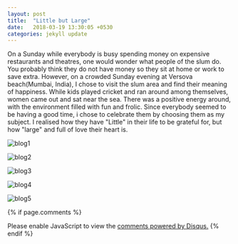 ```yaml
---
layout: post
title:  "Little but Large"
date:   2018-03-19 13:30:05 +0530
categories: jekyll update
---
```

On a Sunday while everybody is busy spending money on expensive restaurants and theatres, one would wonder what people of the slum do. You probably think they do not have money so they sit at home or work to save extra. However, on a crowded Sunday evening at Versova beach(Mumbai, India), I chose to visit the slum area and find their meaning of happiness. While kids played cricket and ran around among themselves, women came out and sat near the sea. There was a positive energy around, with the environment filled with fun and frolic. Since everybody seemed to be having a good time, i chose to celebrate them by choosing them as my subject. I realised how they have "Little" in their life to be grateful for, but how "large" and full of love their heart is.

![blog1](https://user-images.githubusercontent.com/36836476/37714364-6160df30-2d3f-11e8-8d9b-c9f9ee067d32.jpg)

![blog2](https://user-images.githubusercontent.com/36836476/37714476-9ee18eae-2d3f-11e8-94c2-e9bf4e5d4a96.jpg)

![blog3](https://user-images.githubusercontent.com/36836476/37714519-bb2448a4-2d3f-11e8-98a3-d4ce6d069a76.jpg)

![blog4](https://user-images.githubusercontent.com/36836476/37714556-d1f585f2-2d3f-11e8-87da-ec2287c065ad.jpg)

![blog5](https://user-images.githubusercontent.com/36836476/37714580-e48f3622-2d3f-11e8-86d2-324bd95ca8de.jpg)

{% if page.comments %}
<div id="disqus_thread"></div>
<script>

/**
*  RECOMMENDED CONFIGURATION VARIABLES: EDIT AND UNCOMMENT THE SECTION BELOW TO INSERT DYNAMIC VALUES FROM YOUR PLATFORM OR CMS.
*  LEARN WHY DEFINING THESE VARIABLES IS IMPORTANT: https://disqus.com/admin/universalcode/#configuration-variables*/
/*
var disqus_config = function () {
this.page.url = PAGE_URL;  // Replace PAGE_URL with your page's canonical URL variable
this.page.identifier = PAGE_IDENTIFIER; // Replace PAGE_IDENTIFIER with your page's unique identifier variable
};
*/
(function() { // DON'T EDIT BELOW THIS LINE
var d = document, s = d.createElement('script');
s.src = 'https://sehejpahujaa-github-io.disqus.com/embed.js';
s.setAttribute('data-timestamp', +new Date());
(d.head || d.body).appendChild(s);
})();
</script>
<noscript>Please enable JavaScript to view the <a href="https://disqus.com/?ref_noscript">comments powered by Disqus.</a></noscript>
{% endif %}
